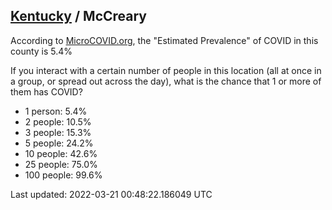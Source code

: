 
## [Kentucky](/united-states/kentucky) / McCreary

According to [MicroCOVID.org](http://microcovid.org),
the "Estimated Prevalence" of COVID in this county is 5.4%

If you interact with a certain number of people in this location
(all at once in a group, or spread out across the day), what is the chance that
1 or more of them has COVID?

- 1 person: 5.4%
- 2 people: 10.5%
- 3 people: 15.3%
- 5 people: 24.2%
- 10 people: 42.6%
- 25 people: 75.0%
- 100 people: 99.6%

Last updated: 2022-03-21 00:48:22.186049 UTC
